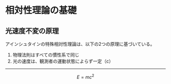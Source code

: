 <!-- MathJax 読み込み -->
<script type="text/javascript" async
  src="https://cdn.jsdelivr.net/npm/mathjax@3/es5/tex-mml-chtml.js">
</script>




# 相対性理論の基礎

## 光速度不変の原理

アインシュタインの特殊相対性理論は、以下の2つの原理に基づいている。

1. 物理法則はすべての慣性系で同じ
2. 光の速度は、観測者の運動状態によらず一定（c）

---

$$
E = mc^2
$$
